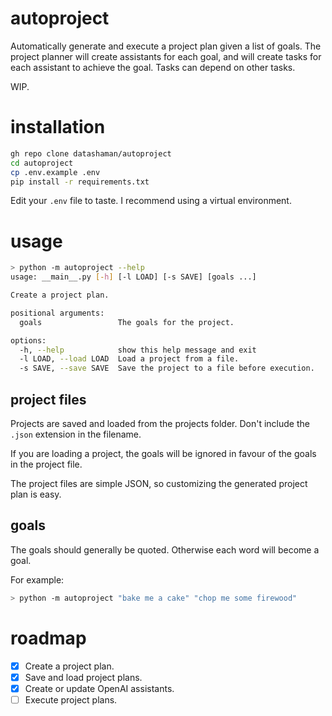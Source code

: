 # autoproject

Automatically generate and execute a project plan given a list of goals.
The project planner will create assistants for each goal, and will create tasks for each assistant to achieve the goal.
Tasks can depend on other tasks.

WIP.

# installation

```bash
gh repo clone datashaman/autoproject
cd autoproject
cp .env.example .env
pip install -r requirements.txt
```

Edit your `.env` file to taste. I recommend using a virtual environment.

# usage

```bash
> python -m autoproject --help
usage: __main__.py [-h] [-l LOAD] [-s SAVE] [goals ...]

Create a project plan.

positional arguments:
  goals                 The goals for the project.

options:
  -h, --help            show this help message and exit
  -l LOAD, --load LOAD  Load a project from a file.
  -s SAVE, --save SAVE  Save the project to a file before execution.
```

## project files

Projects are saved and loaded from the projects folder. Don't include the `.json` extension in the filename.

If you are loading a project, the goals will be ignored in favour of the goals in the project file.

The project files are simple JSON, so customizing the generated project plan is easy.

## goals

The goals should generally be quoted. Otherwise each word will become a goal.

For example:

```bash
> python -m autoproject "bake me a cake" "chop me some firewood"
```

# roadmap

- [x] Create a project plan.
- [x] Save and load project plans.
- [x] Create or update OpenAI assistants.
- [ ] Execute project plans.
